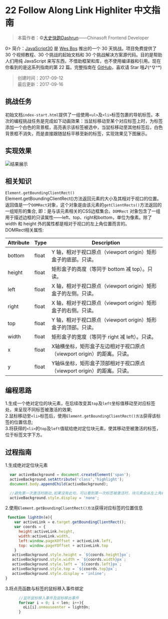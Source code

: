 # 22 Follow Along Link Highliter 中文指南

> 本篇作者：©[大史快跑Dashrun](https://github.com/dashrun)——Chinasoft Frontend Developer

0> 简介：[JavaScript30](https://javascript30.com) 是 [Wes Bos](https://github.com/wesbos) 推出的一个 30 天挑战。项目免费提供了 30 个视频教程、30 个挑战的起始文档和 30 个挑战解决方案源代码。目的是帮助人们用纯 JavaScript 来写东西，不借助框架和库，也不使用编译器和引用。现在你看到的是这系列指南的第 22 篇。完整指南在 [GitHub](https://github.com/soyaine/JavaScript30)，喜欢请 Star 哦♪(^∇^*)

> 创建时间：2017-09-12    
最后更新：2017-09-16

## 挑战任务
初始文档`index-start.html`提供了一组使用`<ul>`及`<li>`标签包裹的导航标签。本次的编程挑战任务是完成如下动画效果：当鼠标移动至某个对应标签上时，为标签添加一个白色的背景框，高亮表示该标签被选中，当鼠标移动至其他标签后，白色背景框不消失，而是直接跟随鼠标平移至新的标签，实现效果见下图展示。

## 实现效果
![结果展示](https://github.com/dashrun/vanilla-javascript-30/blob/master/22%20-%20Follow%20Along%20Link%20Highlighter/effects.gif)


## 相关知识
`Element.getBoundingClientRect()`   
Element.getBoundingClientRect()方法返回元素的大小及其相对于视口的位置。   
返回值是一个`DOMRect`对象，这个对象是由该元素的`getClientRects()`方法返回的一组矩形的集合, 即：是与该元素相关的CSS边框集合。`DOMRect` 对象包含了一组用于描述边框的只读属性——left、top、right和bottom，单位为像素。除了 width 和 height 外的属性都是相对于视口的左上角位置而言的。   
DOMRect相关属性: 

Attribute | Type | Description
 --- | --- | ---
bottom | float | Y 轴，相对于视口原点（viewport origin）矩形盒子的底部。只读。 
height | float | 矩形盒子的高度（等同于 bottom 减 top）。只读。
left | float | X 轴，相对于视口原点（viewport origin）矩形盒子的左侧。只读。 
right | float | X 轴，相对于视口原点（viewport origin）矩形盒子的右侧。只读。 
top | float | Y 轴，相对于视口原点（viewport origin）矩形盒子的顶部。只读。
width | float | 矩形盒子的宽度（等同于 right 减 left）。只读。 
x | float | X轴横坐标，矩形盒子左边相对于视口原点（viewport origin）的距离。只读。 
y | float | Y轴纵坐标，矩形盒子顶部相对于视口原点（viewport origin）的距离。只读。

## 编程思路
1.生成一个绝对定位的块元素，在后续改变其`top`及`left`坐标值移动至对应标签处，来呈现不同标签被激活的效果;    
2.鼠标移动至`<li>`标签后，使用`Element.getBoundingClientRect()方法`获得该标签的位置信息;    
3.将获得的`<li>`的`top`及`left`值赋给绝对定位块元素，使其移动至被激活的标签，位于标签文字下方。   

## 过程指南
1.生成绝对定位块元素
```js
  var activeBackground = document.createElement('span');
  activeBackground.setAttribute('class','highlight');
  document.body.appendChild(activeBackground);

  //避免第一次激活时跳动,如果没有此句，可以看到第一次标签被激活时，块元素会从左上角移动至对应标签处。
  activeBackground.style.display = 'none';
```
2.使用`Element.getBoundingClientRect()方法`获得对应标签的位置信息
```js
 function lightOn(e){
    var activeLink = e.target.getBoundingClientRect();
    var coords = {
      height:activeLink.height,
      width:activeLink.width,
      left:window.pageXOffset + activeLink.left,
      top: window.pageYOffset + activeLink.top
    }
   activeBackground.style.height = `${coords.height}px`;
   activeBackground.style.width = `${coords.width}px`;
   activeBackground.style.left = `${coords.left}px`;
   activeBackground.style.top = `${coords.top}px`;
   activeBackground.style.display = 'inline';
}
```
3.将点亮函数与标签的鼠标移入事件绑定
```js
      //监听鼠标移入事件及鼠标移出事件
      for(var i = 0; i < len; i++){
        oLi[i].onmouseenter = lightOn;
      }
```


